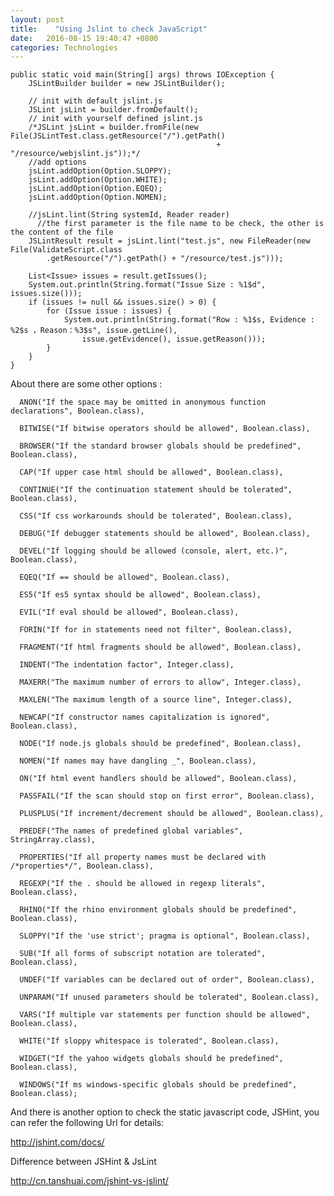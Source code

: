 ```yaml
---
layout: post
title:    "Using Jslint to check JavaScript"
date:   2016-08-15 19:40:47 +0800
categories: Technologies
---
```


    public static void main(String[] args) throws IOException {
        JSLintBuilder builder = new JSLintBuilder();

        // init with default jslint.js  
        JSLint jsLint = builder.fromDefault();
        // init with yourself defined jslint.js  
        /*JSLint jsLint = builder.fromFile(new File(JSLintTest.class.getResource("/").getPath()
                                                  + "/resource/webjslint.js"));*/
        //add options 
        jsLint.addOption(Option.SLOPPY);
        jsLint.addOption(Option.WHITE);
        jsLint.addOption(Option.EQEQ);
        jsLint.addOption(Option.NOMEN);

        //jsLint.lint(String systemId, Reader reader)
          //the first parameter is the file name to be check, the other is the content of the file 
        JSLintResult result = jsLint.lint("test.js", new FileReader(new File(ValidateScript.class
            .getResource("/").getPath() + "/resource/test.js")));
        
        List<Issue> issues = result.getIssues();
        System.out.println(String.format("Issue Size : %1$d", issues.size()));
        if (issues != null && issues.size() > 0) {
            for (Issue issue : issues) {
                System.out.println(String.format("Row : %1$s, Evidence : %2$s ，Reason：%3$s", issue.getLine(),
                    issue.getEvidence(), issue.getReason()));
            }
        }
    }



About there are some other options : 



	  ANON("If the space may be omitted in anonymous function declarations", Boolean.class), 
	
	  BITWISE("If bitwise operators should be allowed", Boolean.class), 
	
	  BROWSER("If the standard browser globals should be predefined", Boolean.class), 
	
	  CAP("If upper case html should be allowed", Boolean.class), 
	
	  CONTINUE("If the continuation statement should be tolerated", Boolean.class), 
	
	  CSS("If css workarounds should be tolerated", Boolean.class), 
	
	  DEBUG("If debugger statements should be allowed", Boolean.class), 
	
	  DEVEL("If logging should be allowed (console, alert, etc.)", Boolean.class), 
	
	  EQEQ("If == should be allowed", Boolean.class), 
	
	  ES5("If es5 syntax should be allowed", Boolean.class), 
	
	  EVIL("If eval should be allowed", Boolean.class), 
	
	  FORIN("If for in statements need not filter", Boolean.class), 
	
	  FRAGMENT("If html fragments should be allowed", Boolean.class), 
	
	  INDENT("The indentation factor", Integer.class), 
	
	  MAXERR("The maximum number of errors to allow", Integer.class), 
	
	  MAXLEN("The maximum length of a source line", Integer.class), 
	
	  NEWCAP("If constructor names capitalization is ignored", Boolean.class), 
	
	  NODE("If node.js globals should be predefined", Boolean.class), 
	
	  NOMEN("If names may have dangling _", Boolean.class), 
	
	  ON("If html event handlers should be allowed", Boolean.class), 
	
	  PASSFAIL("If the scan should stop on first error", Boolean.class), 
	
	  PLUSPLUS("If increment/decrement should be allowed", Boolean.class), 
	
	  PREDEF("The names of predefined global variables", StringArray.class), 
	
	  PROPERTIES("If all property names must be declared with /*properties*/", Boolean.class), 
	
	  REGEXP("If the . should be allowed in regexp literals", Boolean.class), 
	
	  RHINO("If the rhino environment globals should be predefined", Boolean.class), 
	
	  SLOPPY("If the 'use strict'; pragma is optional", Boolean.class), 
	
	  SUB("If all forms of subscript notation are tolerated", Boolean.class), 
	
	  UNDEF("If variables can be declared out of order", Boolean.class), 
	
	  UNPARAM("If unused parameters should be tolerated", Boolean.class), 
	
	  VARS("If multiple var statements per function should be allowed", Boolean.class), 
	
	  WHITE("If sloppy whitespace is tolerated", Boolean.class), 
	
	  WIDGET("If the yahoo widgets globals should be predefined", Boolean.class), 
	
	  WINDOWS("If ms windows-specific globals should be predefined", Boolean.class);


And there is another option to check the static javascript code, JSHint, you can refer the following Url for details: 

  http://jshint.com/docs/ 

Difference between JSHint & JsLint

  http://cn.tanshuai.com/jshint-vs-jslint/
